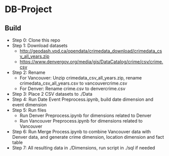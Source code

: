 # DB-Project
## Build
- Step 0: Clone this repo
- Step 1: Download datasets
  - http://geodash.vpd.ca/opendata/crimedata_download/crimedata_csv_all_years.zip
  - https://www.denvergov.org/media/gis/DataCatalog/crime/csv/crime.csv
- Step 2: Rename
  - For Vancouver: Unzip crimedata_csv_all_years.zip, rename crimedata_csv_all_years.csv to vancouvercrime.csv
  - For Denver: Rename crime.csv to denvercrime.csv
- Step 3: Place 2 CSV datasets to ./Data
- Step 4: Run Date Event Preprocess.ipynb, build date dimension and event dimension
- Step 5: Run files
  - Run Denver Preprocess.ipynb for dimensions related to Denver
  - Run Vancouver Preprocess.ipynb for dimensions related to Vancouver
- Step 6: Run Merge Process.ipynb to combine Vancouver data with Denver data, and generate crime dimension, location dimension and fact table
- Step 7: All resulting data in ./Dimensions, run script in ./sql if needed
